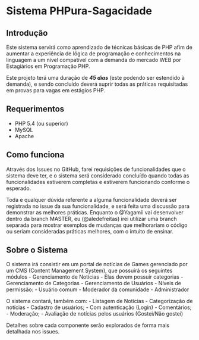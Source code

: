 # Sistema PHPura-Sagacidade

## Introdução
Este sistema servirá como aprendizado de técnicas básicas de PHP afim de aumentar a experiência de lógica de programação e conhecimentos na linguagem a um nível compatível com a demanda do mercado WEB por Estagiários em Programação PHP.

Este projeto terá uma duração de ***45 dias*** (este podendo ser estendido à demanda), e sendo concluído deverá suprir todas as práticas requisitadas em provas para vagas em estágios PHP.

## Requerimentos
- PHP 5.4 (ou superior)
- MySQL
- Apache

## Como funciona
Através dos Issues no GitHub, farei requisições de funcionalidades que o sistema deve ter, e o sistema será considerado concluído quando todas as funcionalidades estiverem completas e estiverem funcionando conforme o esperado.

Toda e qualquer dúvida referente a alguma funcionalidade deverá ser registrada no issue da sua funcionalidade, e será feita uma discussão para demonstrar as melhores práticas.
Enquanto o @Yagamii vai desenvolver dentro da branch MASTER, eu (@aledefreitas) irei utilizar uma branch separada para mostrar exemplos de mudanças que melhorariam o código ou seriam consideradas práticas melhores, com o intuito de ensinar.

## Sobre o Sistema
O sistema irá consistir em um portal de notícias de Games gerenciado por um CMS (Content Management System), que possuirá os seguintes módulos
    - Gerenciamento de Notícias
		- Elas devem possuir categorias
	- Gerenciamento de Categorias
	- Gerenciamento de Usuários
		- Níveis de permissão:
			- Usuário comum
			- Moderador da comunidade
			- Administrador

O sistema contará, também com:
	- Listagem de Notícias
	- Categorização de notícias
	- Cadastro de usuários;
	   - Com autenticação (Login)
	- Comentários;
	- Moderação;
	- Avaliação de notícias pelos usuários (Gostei/Não gostei)

Detalhes sobre cada componente serão explorados de forma mais detalhada nos issues. 